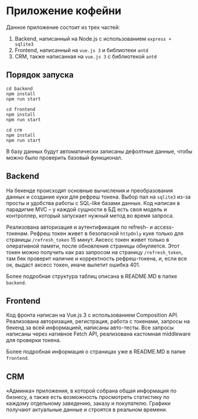 # Приложение кофейни

Данное приложение состоит из трех частей:
1. Backend, написанный на Node.js с использованием `express + sqlite3`
2. Frontend, написанный на `vue.js 3` и библиотеки `antd`
3. CRM, также написанная на `vue.js 3` с библиотекой `antd`

## Порядок запуска
```shell
cd backend
npm install
npm run start

cd frontend
npm install
npm run start

cd crm
npm install
npm run start
```

В базу данных будут автоматически записаны дефолтные данные, чтобы можно было проверить базовый функционал. 


## Backend
На бекенде происходят основные вычисления и преобразования данных и создание куки для рефреш токена. 
Выбор пал на `sqlite3` из-за просты и удобства работы с SQL-like базами данных. Код написан в парадигме MVC – 
у каждой сущности в БД есть своя модель и контроллер, который запускает нужный метод во время запроса.

Реализована авторизация и аутентификация по refresh- и access-токенам. 
Рефреш токен живет в безопасной `httpOnly` куке только для страницы `/refresh_token` 15 минут. 
Аксесс токен живет только в оперативной памяти, после обновления страницы обнуляется. Этот токен можно получить как раз 
запросом на страницу `/refresh_token`, там бек проверит наличие и корректность рефреш-токена, и, если все ок,
выдаст аксесс токен, иначе вылетит ошибка 401.

Более подробная структура таблиц описана в README.MD в папке `backend`.

## Frontend
Код фронта написан на Vue.js 3 с использованием Composition API. Реализована авторизация, регистрация, работа с токенами,
запросы на бекенд за всей информацией, написаны авто-тесты. Все запросы написаны через нативное Fetch API, реализована кастомная middleware для проверки токена.

Более подробная информация о страницах уже в README.MD в папке `frontend`.

## CRM
«Админка» приложения, в которой собрана общая информация по бизнесу, а также есть возможность просмотреть статистику 
по каждому отдельному заведению, заказу и покупателю. Графики получают актуальные данные и строятся в реальном времени.
